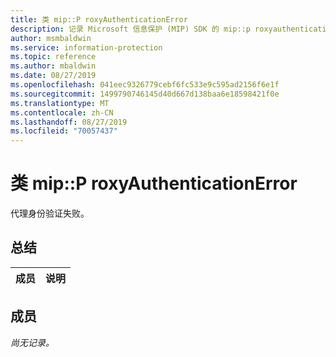 ```yaml
---
title: 类 mip::P roxyAuthenticationError
description: 记录 Microsoft 信息保护 (MIP) SDK 的 mip::p roxyauthenticationerror 类。
author: msmbaldwin
ms.service: information-protection
ms.topic: reference
ms.author: mbaldwin
ms.date: 08/27/2019
ms.openlocfilehash: 041eec9326779cebf6fc533e9c595ad2156f6e1f
ms.sourcegitcommit: 1499790746145d40d667d138baa6e18598421f0e
ms.translationtype: MT
ms.contentlocale: zh-CN
ms.lasthandoff: 08/27/2019
ms.locfileid: "70057437"
---
```

# <a name="class-mipproxyauthenticationerror"></a>类 mip::P roxyAuthenticationError 
代理身份验证失败。
  
## <a name="summary"></a>总结
 成员                        | 说明                                
--------------------------------|---------------------------------------------
  
## <a name="members"></a>成员
_尚无记录。_
